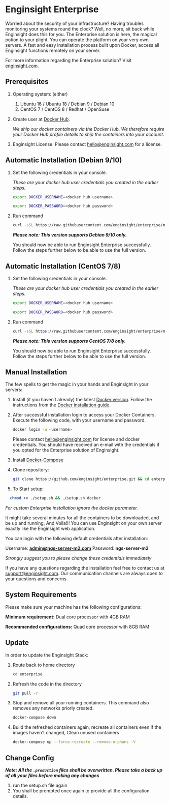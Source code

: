 # Enginsight Enterprise 
Worried about the security of your infrastructure? Having troubles monitoring your systems round the clock? Well, no more, sit back while Enginsight does this for you. 
The Enterprise solution is here, the magical potion to your plight. You can operate the platform on your very own servers. A fast and easy installation process built upon Docker, 
access all Enginsight functions remotely on your server. 

For more information regarding the Enterprise solution? Visit [enginsight.com](https://enginsight.com/enterprise/).

## Prerequisites
1. Operating system: (either)
    1. Ubuntu 16 / Ubuntu 18 / Debian 9 / Debian 10
    2. CentOS 7 / CentOS 8 / Redhat / OpenSuse
2. Create user at [Docker Hub](https://id.docker.com/login/). 
    
    _We ship our docker containers via the Docker Hub. We therefore require your Docker Hub profile details to ship the containers into your account._ 
3. Enginsight License. Please contact hello@enginsight.com for a license.


## Automatic Installation (Debian 9/10)
1. Set the following credentials in your console. 

    _These are your docker hub user credentials you created in the earlier steps._

    ```bash
    export DOCKER_USERNAME=<docker hub username>

    export DOCKER_PASSWORD=<docker hub password>
    ```
2. Run command  
	```bash
	curl -sSL https://raw.githubusercontent.com/enginsight/enterprise/master/quickstart/debian.sh | sudo -E bash
	```

	**_Please note: This version supports Debian 9/10 only._**

    You should now be able to run Enginsight Enterprise successfully. Follow the steps further below to be able to use the full version.

## Automatic Installation (CentOS 7/8)
1. Set the following credentials in your console. 

    _These are your docker hub user credentials you created in the earlier steps._

    ```bash
    export DOCKER_USERNAME=<docker hub username>

    export DOCKER_PASSWORD=<docker hub password>
    ```
2. Run command  
	```bash
	curl -sSL https://raw.githubusercontent.com/enginsight/enterprise/master/quickstart/centos.sh | sudo -E bash
	```

	**_Please note: This version supports CentOS 7/8 only._**

    You should now be able to run Enginsight Enterprise successfully. Follow the steps further below to be able to use the full version.

## Manual Installation
The few spells to get the magic in your hands and Enginsight in your servers: 

1. Install (if you haven’t already) the latest [Docker version](https://docs.docker.com/install/). Follow the instructions from the [Docker installation guide](https://docs.docker.com/machine/install-machine/).
2. After successful installation login to access your Docker Containers. Execute the following code, with your username and password.
	```bash
	docker login -u <username>
	```
   Please contact hello@enginsight.com for license and docker credentials. You should have received an e-mail with the credentials if you opted for the Enterprise solution of Enginsight.
3. Install [Docker-Compose](https://docs.docker.com/compose/install/)
  
4. Clone repository: 
	```bash 
	git clone https://github.com/enginsight/enterprise.git && cd enterprise
	```
  
5. To Start setup: 
  ```bash
	chmod +x ./setup.sh && ./setup.sh docker
  ```
_For custom Enterprise installation ignore the docker parameter._

It might take several minutes for all the containers to be downloaded, and be up and running, And Voila!!! You can use Enginsight on your own server exactly like the Enginsight web application. 

You can login with the following default credentials after installation: 

Username: **admin@ngs-server-m2.com**
Password: **ngs-server-m2**

_Strongly suggest you to please change these credentials immediately_

If you have any questions regarding the installation feel free to contact us at support@enginsight.com. Our communication channels are always open to your questions and concerns.

## System Requirements
Please make sure your machine has the following configurations:

**Minimum requirement:** Dual core processor with 4GB RAM

**Recommended configurations:** Quad core processor with 8GB RAM

## Update
In order to update the Enginsight Stack:
1. Route back to home directory
    ```bash
    cd enterprise
    ```
2. Refresh the code in the directory
    ```bash
    git pull -r
    ```
3. Stop and remove all your running containers. This command also removes any networks priorly created.
    ```bash
    docker-compose down
    ```
4. Build the refreshed containers again, recreate all containers even if the images haven't changed, Clean unused containers
    ```bash
    docker-compose up --force-recreate --remove-orphans -V
    ```

## Change Config

**_Note: All the ```.production``` files shall be overwritten. Please take a back up of all your files before making any changes_**

1. run the setup.sh file again
2. You shall be prompted once again to provide all the configuration details.
